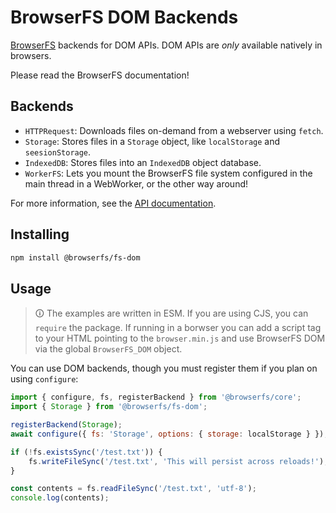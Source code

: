 # BrowserFS DOM Backends

[BrowserFS](https://github.com/browser-fs/core) backends for DOM APIs. DOM APIs are *only* available natively in browsers.

Please read the BrowserFS documentation!

## Backends

- `HTTPRequest`: Downloads files on-demand from a webserver using `fetch`.
- `Storage`: Stores files in a `Storage` object, like `localStorage` and `seesionStorage`.
- `IndexedDB`: Stores files into an `IndexedDB` object database.
- `WorkerFS`: Lets you mount the BrowserFS file system configured in the main thread in a WebWorker, or the other way around!

For more information, see the [API documentation](https://browser-fs.github.io/fs-dom).

## Installing

```sh
npm install @browserfs/fs-dom
```

## Usage

> 🛈 The examples are written in ESM. If you are using CJS, you can `require` the package. If running in a borwser you can add a script tag to your HTML pointing to the `browser.min.js` and use BrowserFS DOM via the global `BrowserFS_DOM` object.

You can use DOM backends, though you must register them if you plan on using `configure`:

```js
import { configure, fs, registerBackend } from '@browserfs/core';
import { Storage } from '@browserfs/fs-dom';

registerBackend(Storage);
await configure({ fs: 'Storage', options: { storage: localStorage } });

if (!fs.existsSync('/test.txt')) {
	fs.writeFileSync('/test.txt', 'This will persist across reloads!');
}

const contents = fs.readFileSync('/test.txt', 'utf-8');
console.log(contents);
```
